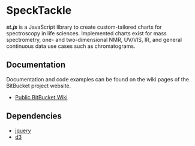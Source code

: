 # SpeckTackle
***st.js*** is a JavaScript library to create custom-tailored charts for spectroscopy in life sciences. 
Implemented charts exist for mass spectrometry, one- and two-dimensional NMR, UV/VIS, IR, and general continuous data use cases such as chromatograms.

## Documentation
Documentation and code examples can be found on the wiki pages of the BitBucket project website.
* [Public BitBucket Wiki](https://bitbucket.org/sbeisken/specktackle/wiki/Home)

## Dependencies
* [jquery](http://jquery.com/)
* [d3](http://d3js.org/)